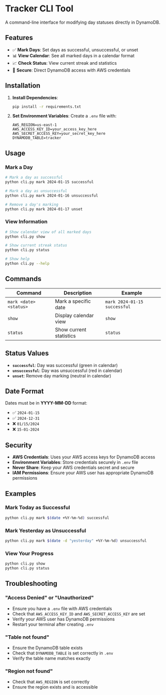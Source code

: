 # Tracker CLI Tool

A command-line interface for modifying day statuses directly in DynamoDB.

## Features

- ✅ **Mark Days**: Set days as successful, unsuccessful, or unset
- 📊 **View Calendar**: See all marked days in a calendar format
- 📈 **Check Status**: View current streak and statistics
- 🔐 **Secure**: Direct DynamoDB access with AWS credentials

## Installation

1. **Install Dependencies**:
   ```bash
   pip install -r requirements.txt
   ```

2. **Set Environment Variables**:
   Create a `.env` file with:
   ```
   AWS_REGION=us-east-1
   AWS_ACCESS_KEY_ID=your_access_key_here
   AWS_SECRET_ACCESS_KEY=your_secret_key_here
   DYNAMODB_TABLE=tracker
   ```

## Usage

### Mark a Day
```bash
# Mark a day as successful
python cli.py mark 2024-01-15 successful

# Mark a day as unsuccessful
python cli.py mark 2024-01-16 unsuccessful

# Remove a day's marking
python cli.py mark 2024-01-17 unset
```

### View Information
```bash
# Show calendar view of all marked days
python cli.py show

# Show current streak status
python cli.py status

# Show help
python cli.py --help
```

## Commands

| Command | Description | Example |
|---------|-------------|---------|
| `mark <date> <status>` | Mark a specific date | `mark 2024-01-15 successful` |
| `show` | Display calendar view | `show` |
| `status` | Show current statistics | `status` |

## Status Values

- **`successful`**: Day was successful (green in calendar)
- **`unsuccessful`**: Day was unsuccessful (red in calendar)  
- **`unset`**: Remove day marking (neutral in calendar)

## Date Format

Dates must be in **YYYY-MM-DD** format:
- ✅ `2024-01-15`
- ✅ `2024-12-31`
- ❌ `01/15/2024`
- ❌ `15-01-2024`

## Security

- **AWS Credentials**: Uses your AWS access keys for DynamoDB access
- **Environment Variables**: Store credentials securely in `.env` file
- **Never Share**: Keep your AWS credentials secret and secure
- **IAM Permissions**: Ensure your AWS user has appropriate DynamoDB permissions

## Examples

### Mark Today as Successful
```bash
python cli.py mark $(date +%Y-%m-%d) successful
```

### Mark Yesterday as Unsuccessful
```bash
python cli.py mark $(date -d "yesterday" +%Y-%m-%d) unsuccessful
```

### View Your Progress
```bash
python cli.py show
python cli.py status
```

## Troubleshooting

### "Access Denied" or "Unauthorized"
- Ensure you have a `.env` file with AWS credentials
- Check that `AWS_ACCESS_KEY_ID` and `AWS_SECRET_ACCESS_KEY` are set
- Verify your AWS user has DynamoDB permissions
- Restart your terminal after creating `.env`

### "Table not found"
- Ensure the DynamoDB table exists
- Check that `DYNAMODB_TABLE` is set correctly in `.env`
- Verify the table name matches exactly

### "Region not found"
- Check that `AWS_REGION` is set correctly
- Ensure the region exists and is accessible
